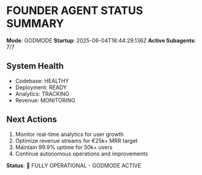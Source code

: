 # FOUNDER AGENT STATUS SUMMARY

**Mode**: GODMODE
**Startup**: 2025-06-04T16:44:29.136Z
**Active Subagents**: 7/7

## System Health
- Codebase: HEALTHY
- Deployment: READY
- Analytics: TRACKING
- Revenue: MONITORING

## Next Actions
1. Monitor real-time analytics for user growth
2. Optimize revenue streams for €25k+ MRR target
3. Maintain 99.9% uptime for 50k+ users
4. Continue autonomous operations and improvements

**Status**: 🚀 FULLY OPERATIONAL - GODMODE ACTIVE
